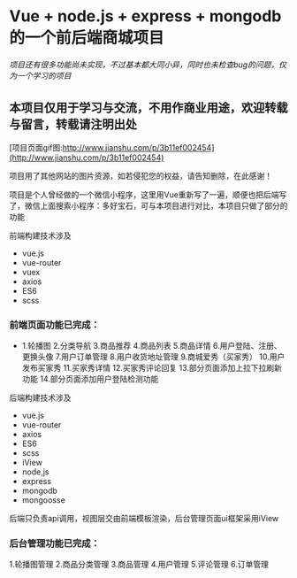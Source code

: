 # Vue + node.js + express + mongodb 的一个前后端商城项目

###### 项目还有很多功能尚未实现，不过基本都大同小异，同时也未检查bug的问题，仅为一个学习的项目

## 本项目仅用于学习与交流，不用作商业用途，欢迎转载与留言，转载请注明出处

[项目页面gif图:http://www.jianshu.com/p/3b11ef002454](http://www.jianshu.com/p/3b11ef002454)

项目用了其他网站的图片资源，如若侵犯您的权益，请告知删除，在此感谢！

项目是个人曾经做的一个微信小程序，这里用Vue重新写了一遍，顺便也把后端写了，微信上面搜索小程序：多好宝石，可与本项目进行对比，本项目只做了部分的功能


前端构建技术涉及

- vue.js
- vue-router
- vuex
- axios
- ES6
- scss

### 前端页面功能已完成：
- 1.轮播图
2.分类导航
3.商品推荐
4.商品列表
5.商品详情
6.用户登陆、注册、更换头像
7.用户订单管理
8.用户收货地址管理
9.商城爱秀（买家秀）
10.用户发布买家秀
11.买家秀详情
12.买家秀评论回复
13.部分页面添加上拉下拉刷新功能
14.部分页面添加用户登陆检测功能

后端构建技术涉及

- vue.js
- vue-router
- axios
- ES6
- scss
- iView
- node,js
- express
- mongodb
- mongoosse

后端只负责api调用，视图层交由前端模板渲染，后台管理页面ui框架采用iView

### 后台管理功能已完成：
1.轮播图管理
2.商品分类管理
3.商品管理
4.用户管理
5.评论管理
6.订单管理